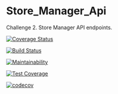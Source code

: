 # Store_Manager_Api
Challenge 2. Store Manager API  endpoints.


[![Coverage Status](https://coveralls.io/repos/github/ruju256/Store_Manager_Api/badge.svg?branch=develop)](https://coveralls.io/github/ruju256/Store_Manager_Api?branch=develop)

[![Build Status](https://travis-ci.com/ruju256/Store_Manager_Api.svg?branch=develop)](https://travis-ci.com/ruju256/Store_Manager_Api)

[![Maintainability](https://api.codeclimate.com/v1/badges/8a6ee1781840bded0ec9/maintainability)](https://codeclimate.com/github/ruju256/Store_Manager_Api/maintainability)

[![Test Coverage](https://api.codeclimate.com/v1/badges/8a6ee1781840bded0ec9/test_coverage)](https://codeclimate.com/github/ruju256/Store_Manager_Api/test_coverage)


[![codecov](https://codecov.io/gh/ruju256/Store_Manager_Api/branch/develop/graph/badge.svg)](https://codecov.io/gh/ruju256/Store_Manager_Api)


